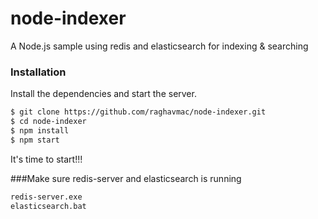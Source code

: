 # node-indexer

A Node.js sample using redis and elasticsearch for indexing &amp; searching

### Installation
Install the dependencies and start the server.

```sh
$ git clone https://github.com/raghavmac/node-indexer.git
$ cd node-indexer
$ npm install
$ npm start
```
It's time to start!!!

###Make sure redis-server and elasticsearch is running
```sh
redis-server.exe
elasticsearch.bat
```
